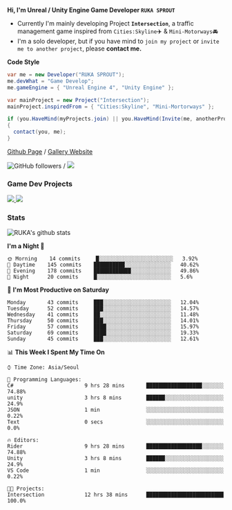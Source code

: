 **Hi, I'm Unreal / Unity Engine Game Developer `RUKA SPROUT`**

- Currently I'm mainly developing Project **`Intersection`**, a traffic management game inspired from `Cities:Skyline`✈️ & `Mini-Motorways`🚘
- I'm a solo developer, but if you have mind to `join my project` or `invite me to another project`, please **contact me.**

**Code Style**

```csharp
var me = new Developer("RUKA SPROUT");
me.devWhat = "Game Develop";
me.gameEngine = { "Unreal Engine 4", "Unity Engine" };
```

```csharp
var mainProject = new Project("Intersection");
mainProject.inspiredFrom = { "Cities:Skyline", "Mini-Mortorways" };

if (you.HaveMind(myProjects.join) || you.HaveMind(Invite(me, anotherProject)))
{
  contact(you, me);
}
```

[Github Page](https://lutca1320.github.io/) / [Gallery Website](https://rukasp.xyz/)

![GitHub followers](https://img.shields.io/github/followers/lutca1320?label=Follow&style=social) / [![](https://img.shields.io/badge/Gmail-lutca1320%40gmail.com-blue)](mailto:lutca1320@gmail.com)

### Game Dev Projects

<a href="https://github.com/lutca1320/Intersection">
  <img src="https://github-readme-stats.vercel.app/api/pin/?username=lutca1320&repo=Intersection" />
</a>
<a href="https://github.com/lutca1320/Together">
  <img src="https://github-readme-stats.vercel.app/api/pin/?username=lutca1320&repo=Together" />
</a>


### Stats

![RUKA's github stats](https://github-readme-stats.vercel.app/api?username=lutca1320&show_icons=true&include_all_commits=true&count_private=true&hide=contribs,prs)

<!--START_SECTION:waka-->
**I'm a Night 🦉** 

```text
🌞 Morning    14 commits     █░░░░░░░░░░░░░░░░░░░░░░░░   3.92% 
🌆 Daytime    145 commits    ██████████░░░░░░░░░░░░░░░   40.62% 
🌃 Evening    178 commits    ████████████░░░░░░░░░░░░░   49.86% 
🌙 Night      20 commits     █░░░░░░░░░░░░░░░░░░░░░░░░   5.6%

```
📅 **I'm Most Productive on Saturday** 

```text
Monday       43 commits     ███░░░░░░░░░░░░░░░░░░░░░░   12.04% 
Tuesday      52 commits     ███░░░░░░░░░░░░░░░░░░░░░░   14.57% 
Wednesday    41 commits     ██░░░░░░░░░░░░░░░░░░░░░░░   11.48% 
Thursday     50 commits     ███░░░░░░░░░░░░░░░░░░░░░░   14.01% 
Friday       57 commits     ████░░░░░░░░░░░░░░░░░░░░░   15.97% 
Saturday     69 commits     ████░░░░░░░░░░░░░░░░░░░░░   19.33% 
Sunday       45 commits     ███░░░░░░░░░░░░░░░░░░░░░░   12.61%

```


📊 **This Week I Spent My Time On** 

```text
⌚︎ Time Zone: Asia/Seoul

💬 Programming Languages: 
C#                       9 hrs 28 mins       ██████████████████░░░░░░░   74.88% 
unity                    3 hrs 8 mins        ██████░░░░░░░░░░░░░░░░░░░   24.9% 
JSON                     1 min               ░░░░░░░░░░░░░░░░░░░░░░░░░   0.22% 
Text                     0 secs              ░░░░░░░░░░░░░░░░░░░░░░░░░   0.0%

🔥 Editors: 
Rider                    9 hrs 28 mins       ██████████████████░░░░░░░   74.88% 
Unity                    3 hrs 8 mins        ██████░░░░░░░░░░░░░░░░░░░   24.9% 
VS Code                  1 min               ░░░░░░░░░░░░░░░░░░░░░░░░░   0.22%

🐱‍💻 Projects: 
Intersection             12 hrs 38 mins      █████████████████████████   100.0%

```


<!--END_SECTION:waka-->
